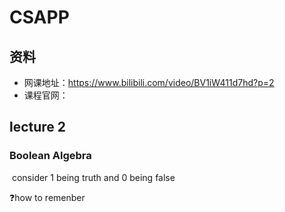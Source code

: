 # CSAPP

## 资料

- 网课地址：https://www.bilibili.com/video/BV1iW411d7hd?p=2
- 课程官网：

## lecture 2

### Boolean Algebra

​	consider 1 being truth and 0 being false



:question:how to remenber